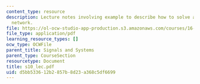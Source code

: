 ```yaml
---
content_type: resource
description: Lecture notes involving example to describe how to solve a linear dynamic
  network.
file: https://ol-ocw-studio-app-production.s3.amazonaws.com/courses/16-01-unified-engineering-i-ii-iii-iv-fall-2005-spring-2006/d5bb533612b2857b8d23a368c5df6699_s10_lec.pdf
file_type: application/pdf
learning_resource_types: []
ocw_type: OCWFile
parent_title: Signals and Systems
parent_type: CourseSection
resourcetype: Document
title: s10_lec.pdf
uid: d5bb5336-12b2-857b-8d23-a368c5df6699
---
```

